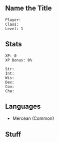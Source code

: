 
## Name the Title

    Player: 
    Class: 
    Level: 1

## Stats

    XP: 0
    XP Bonus: 0%

    Str: 
    Int: 
    Wis: 
    Dex: 
    Con: 
    Cha: 

## Languages

- Mercean (Common)

## Stuff

